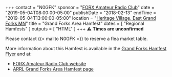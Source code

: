 +++
contact = "N0GFK"
sponsor = "[FORX Amateur Radio Club](http://www.wa0jxt.org/)"
date = "2019-05-04T08:00:00-05:00"
publishDate = "2018-02-13"
endTime = "2019-05-04T13:00:00-05:00"
location = "[Heritage Village, East Grand Forks MN](/places/heritage-village-east-grand-forks/)"
title = "Grand Forks Area Hamfest"
dates = [ "Regional Hamfests" ]
outputs = [ "HTML" ]
+++
:warning: **Times are unconfirmed**

Please contact {{< mailto N0GFK >}} to reserve a flea market table.

More information about this Hamfest is available in the
[Grand Forks Hamfest Flyer](http://www.wa0jxt.org/Hamfest%20Flyer.pdf)
and at:

* [FORX Amateur Radio Club website](http://wa0jxt.org/)
* [ARRL Grand Forks Area Hamfest page](http://www.arrl.org/hamfests/grand-forks-area-hamfest-1)

